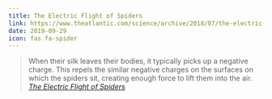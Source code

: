 ```yaml
---
title: The Electric Flight of Spiders
link: https://www.theatlantic.com/science/archive/2018/07/the-electric-flight-of-spiders/564437/
date: 2019-09-29
icon: fas fa-spider
---
```

<blockquote>
When their silk leaves their bodies, it typically picks up a negative charge. This repels the similar negative charges on the surfaces on which the spiders sit, creating enough force to lift them into the air.
<cite><a href="https://www.theatlantic.com/science/archive/2018/07/the-electric-flight-of-spiders/564437/">The Electric Flight of Spiders</a></cite>
</blockquote>
